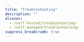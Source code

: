 ```yaml
---
title: "Troubleshooting"
description: ""
aliases:
  - /self-hosted/troubleshooting/
  - /self-managed/troubleshooting/
suppress_breadcrumb: true
---
```


<!-- Note: The self-managed docs are in a separate branch. The self-managed section in main is used for redirect purposes of the pre-self-managed (circa Dec. 2024) self-managed docs -->
